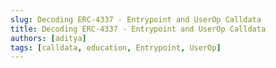 ```yaml
---
slug: Decoding ERC-4337 - Entrypoint and UserOp Calldata
title: Decoding ERC-4337 - Entrypoint and UserOp Calldata
authors: [aditya]
tags: [calldata, education, Entrypoint, UserOp]
---
```


